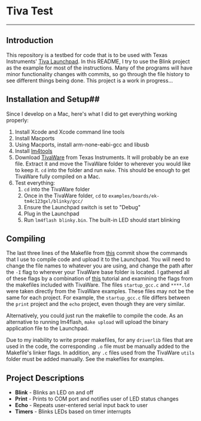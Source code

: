 # Tiva Test #
---
## Introduction ##
This repository is a testbed for code that is to be used with Texas Instruments' [Tiva Launchpad](http://www.ti.com/tool/ek-tm4c123gxl). In this README, I try to use the Blink project as the example for most of the instructions. Many of the programs will have minor functionality changes with commits, so go through the file history to see different things being done. This project is a work in progress...

## Installation and Setup##
Since I develop on a Mac, here's what I did to get everything working properly:

1. Install Xcode and Xcode command line tools
2. Install Macports
3. Using Macports, install arm-none-eabi-gcc and libusb
4. Install [lm4tools](https://github.com/utzig/lm4tools)
5. Download [TivaWare](http://www.ti.com/tool/sw-tm4c) from Texas Instruments. It will probably be an exe file. Extract it and move the TivaWare folder to wherever you would like to keep it. `cd` into the folder and run `make`. This should be enough to get TivaWare fully compiled on a Mac.
6. Test everything:
	1. `cd` into the TivaWare folder
	2. Once in the TivaWare folder, `cd` to `examples/boards/ek-tm4c123gxl/blinky/gcc/`
	3. Ensure the Launchpad switch is set to "Debug"
	4. Plug in the Launchpad
	5. Run `lm4flash blinky.bin`. The built-in LED should start blinking

## Compiling ##
The last three lines of the Makefile from [this](https://github.com/madvoid/Tiva-Test/commit/182c6fb441e81f4dc0d1d8470427f55eae63c145) commit show the commands that I use to compile code and upload it to the Launchpad. You will need to change the file names to whatever you are using, and change the path after the `-I` flag to wherever your TivaWare base folder is located. I gathered all of these flags by a combination of [this](http://recursive-labs.com/blog/2012/10/28/stellaris-launchpad-gnu-linux-getting-started/) tutorial and examining the flags from the makefiles included with TivaWare. The files `startup_gcc.c` and `****.ld` were taken directly from the TivaWare examples. These files may not be the same for each project. For example, the `startup_gcc.c` file differs between the `print` project and the `echo` project, even though they are very similar.

Alternatively, you could just run the makefile to compile the code. As an alternative to running lm4flash, `make upload` will upload the binary application file to the Launchpad.

Due to my inability to write proper makefiles, for any `driverlib` files that are used in the code, the corresponding `.o` file must be manually added to the Makefile's linker flags. In addition, any `.c` files used from the TivaWare `utils` folder must be added manually. See the makefiles for examples.

## Project Descriptions ##
*	**Blink** - Blinks an LED on and off
*	**Print** - Prints to COM port and notifies user of LED status changes
*	**Echo** - Repeats user-entered serial input back to user
*	**Timers** - Blinks LEDs based on timer interrupts